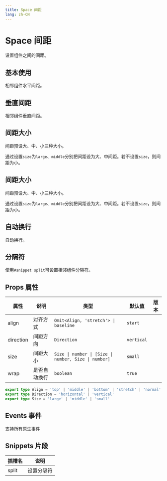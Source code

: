 ```yaml
---
title: Space 间距
lang: zh-CN
---
```


# Space 间距

设置组件之间的间距。

## 基本使用

相邻组件水平间距。

<demo src="../../../../example/space/basic.svelte"></demo>

## 垂直间距

相邻组件垂直间距。

<demo src="../../../../example/space/direction.svelte"></demo>

## 间距大小

间距预设大、中、小三种大小。

通过设置`size`为`large`、`middle`分别把间距设为大、中间距。若不设置`size`，则间距为小。

<demo src="../../../../example/space/size.svelte"></demo>

## 间距大小

间距预设大、中、小三种大小。

通过设置`size`为`large`、`middle`分别把间距设为大、中间距。若不设置`size`，则间距为小。

<demo src="../../../../example/space/align.svelte"></demo>

## 自动换行

自动换行。

<demo src="../../../../example/space/wrap.svelte"></demo>

## 分隔符

使用`#snippet split`可设置相邻组件分隔符。

<demo src="../../../../example/space/split.svelte"></demo>

## Props 属性

| 属性      | 说明         | 类型                                                 | 默认值     | 版本 |
| --------- | ------------ | ---------------------------------------------------- | ---------- | ---- |
| align     | 对齐方式     | `Omit<Align, 'stretch'> \| baseline`                 | `start`    |      |
| direction | 间距方向     | `Direction`                                          | `vertical` |      |
| size      | 间距大小     | `Size \| number \| [Size \| number, Size \| number]` | `small`    |      |
| wrap      | 是否自动换行 | `boolean`                                            | `true`     |      |

```ts
export type Align = 'top' | 'middle' | 'bottom' | 'stretch' | 'normal'
export type Direction = 'horizontal' | 'vertical'
export type Size = 'large' | 'middle' | 'small'
```

## Events 事件

支持所有原生事件

## Snippets 片段

| 插槽名 | 说明       |
| ------ | ---------- |
| split  | 设置分隔符 |